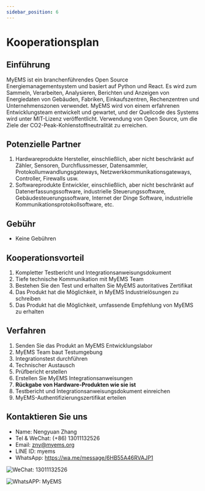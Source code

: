 ```yaml
---
sidebar_position: 6
---
```


# Kooperationsplan

## Einführung

MyEMS ist ein branchenführendes Open Source Energiemanagementsystem und basiert auf Python und React.
Es wird zum Sammeln, Verarbeiten, Analysieren, Berichten und Anzeigen von Energiedaten von Gebäuden, Fabriken, Einkaufszentren, Rechenzentren und Unternehmenszonen verwendet.
MyEMS wird von einem erfahrenen Entwicklungsteam entwickelt und gewartet, und der Quellcode des Systems wird unter MIT-Lizenz veröffentlicht.
Verwendung von Open Source, um die Ziele der CO2-Peak-Kohlenstoffneutralität zu erreichen.

## Potenzielle Partner

1. Hardwareprodukte Hersteller, einschließlich, aber nicht beschränkt auf Zähler, Sensoren, Durchflussmesser, Datensammler, Protokollumwandlungsgateways, Netzwerkkommunikationsgateways, Controller, Firewalls usw.
2. Softwareprodukte Entwickler, einschließlich, aber nicht beschränkt auf Datenerfassungssoftware, industrielle Steuerungssoftware, Gebäudesteuerungssoftware, Internet der Dinge Software, industrielle Kommunikationsprotokollsoftware, etc.

## Gebühr

- Keine Gebühren

## Kooperationsvorteil

1. Kompletter Testbericht und Integrationsanweisungsdokument
2. Tiefe technische Kommunikation mit MyEMS Team
3. Bestehen Sie den Test und erhalten Sie MyEMS autoritatives Zertifikat
4. Das Produkt hat die Möglichkeit, in MyEMS Industrielösungen zu schreiben
5. Das Produkt hat die Möglichkeit, umfassende Empfehlung von MyEMS zu erhalten

## Verfahren

1. Senden Sie das Produkt an MyEMS Entwicklungslabor
2. MyEMS Team baut Testumgebung
3. Integrationstest durchführen
4. Technischer Austausch
5. Prüfbericht erstellen
6. Erstellen Sie MyEMS Integrationsanweisungen
7. **Rückgabe von Hardware-Produkten wie sie ist**
8. Testbericht und Integrationsanweisungsdokument einreichen
9. MyEMS-Authentifizierungszertifikat erteilen

## Kontaktieren Sie uns

- Name: Nengyuan Zhang
- Tel & WeChat: (+86) 13011132526
- Email: zny@myems.org
- LINE ID: myems
- WhatsApp: https://wa.me/message/6HB55A46RVAJP1

![WeChat: 13011132526](/img/wechat_nengyuanzhang.png)

![WhatsAPP: MyEMS](/img/whatsapp_myems.png)